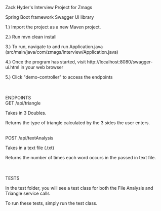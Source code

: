 Zack Hyder's Interview Project for Zmags


Spring Boot framework
Swagger UI library

1.) Import the project as a new Maven project.

2.) Run mvn clean install

3.) To run, navigate to and run Application.java (src/main/java/com/zmags/interview/Application.java)

4.) Once the program has started, visit http://localhost:8080/swagger-ui.html in your web browser

5.) Click "demo-controller" to access the endpoints

<br/>
<br/>
ENDPOINTS

<br/>
GET /api/triangle

Takes in 3 Doubles.

Returns the type of triangle calculated by the 3 sides the user enters.


<br/>
POST /api/textAnalysis

Takes in a text file (.txt)

Returns the number of times each word occurs in the passed in text file.

<br/>
<br/>
TESTS

In the test folder, you will see a test class for both the File Analysis and Triangle service calls

To run these tests, simply run the test class.




